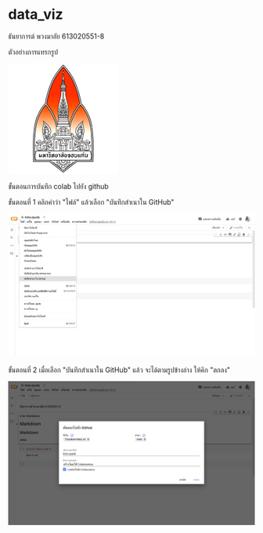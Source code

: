 # data_viz

ธันยาการต์ พวงมาลัย 613020551-8

ตัวอย่างการแทรกรูป

![KKUlogo](KKUlogo.png)

ขั้นตอนการบันทึก colab ไปยัง github

ขั้นตอนที่ 1 คลิกคำว่า "ไฟล์" แล้วเลือก "บันทึกสำเนาใน GitHub" 

![step1](step1.png)

ขั้นตอนที่ 2 เมื่อเลือก "บันทึกสำเนาใน GitHub" แล้ว จะได้ตามรูปข้างล่าง ให้คิก "ตกลง"

![step2](step2.png)
